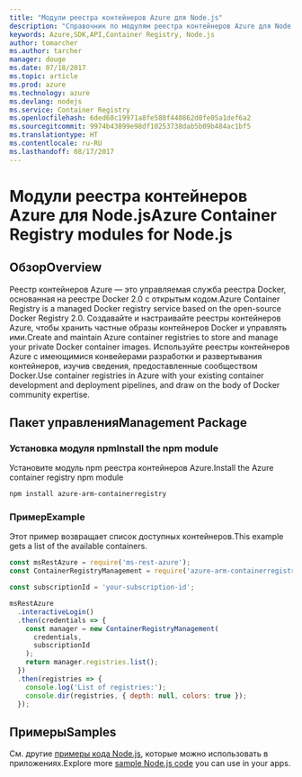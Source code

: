```yaml
---
title: "Модули реестра контейнеров Azure для Node.js"
description: "Справочник по модулям реестра контейнеров Azure для Node.js"
keywords: Azure,SDK,API,Container Registry, Node.js
author: tomarcher
ms.author: tarcher
manager: douge
ms.date: 07/18/2017
ms.topic: article
ms.prod: azure
ms.technology: azure
ms.devlang: nodejs
ms.service: Container Registry
ms.openlocfilehash: 6ded68c19971a8fe580f440862d0fe05a1def6a2
ms.sourcegitcommit: 9974b43899e98df10253738dab5b09b484ac1bf5
ms.translationtype: HT
ms.contentlocale: ru-RU
ms.lasthandoff: 08/17/2017
---
```

# <a name="azure-container-registry-modules-for-nodejs"></a><span data-ttu-id="800b6-104">Модули реестра контейнеров Azure для Node.js</span><span class="sxs-lookup"><span data-stu-id="800b6-104">Azure Container Registry modules for Node.js</span></span>

## <a name="overview"></a><span data-ttu-id="800b6-105">Обзор</span><span class="sxs-lookup"><span data-stu-id="800b6-105">Overview</span></span>

<span data-ttu-id="800b6-106">Реестр контейнеров Azure — это управляемая служба реестра Docker, основанная на реестре Docker 2.0 с открытым кодом.</span><span class="sxs-lookup"><span data-stu-id="800b6-106">Azure Container Registry is a managed Docker registry service based on the open-source Docker Registry 2.0.</span></span> <span data-ttu-id="800b6-107">Создавайте и настраивайте реестры контейнеров Azure, чтобы хранить частные образы контейнеров Docker и управлять ими.</span><span class="sxs-lookup"><span data-stu-id="800b6-107">Create and maintain Azure container registries to store and manage your private Docker container images.</span></span> <span data-ttu-id="800b6-108">Используйте реестры контейнеров Azure с имеющимися конвейерами разработки и развертывания контейнеров, изучив сведения, предоставленные сообществом Docker.</span><span class="sxs-lookup"><span data-stu-id="800b6-108">Use container registries in Azure with your existing container development and deployment pipelines, and draw on the body of Docker community expertise.</span></span>

## <a name="management-package"></a><span data-ttu-id="800b6-109">Пакет управления</span><span class="sxs-lookup"><span data-stu-id="800b6-109">Management Package</span></span>

### <a name="install-the-npm-module"></a><span data-ttu-id="800b6-110">Установка модуля npm</span><span class="sxs-lookup"><span data-stu-id="800b6-110">Install the npm module</span></span>

<span data-ttu-id="800b6-111">Установите модуль npm реестра контейнеров Azure.</span><span class="sxs-lookup"><span data-stu-id="800b6-111">Install the Azure container registry npm module</span></span>

```bash
npm install azure-arm-containerregistry
```

### <a name="example"></a><span data-ttu-id="800b6-112">Пример</span><span class="sxs-lookup"><span data-stu-id="800b6-112">Example</span></span>

<span data-ttu-id="800b6-113">Этот пример возвращает список доступных контейнеров.</span><span class="sxs-lookup"><span data-stu-id="800b6-113">This example gets a list of the available containers.</span></span>

```javascript
const msRestAzure = require('ms-rest-azure');
const ContainerRegistryManagement = require('azure-arm-containerregistry');

const subscriptionId = 'your-subscription-id';

msRestAzure
  .interactiveLogin()
  .then(credentials => {
    const manager = new ContainerRegistryManagement(
      credentials,
      subscriptionId
    );
    return manager.registries.list();
  })
  .then(registries => {
    console.log('List of registries:');
    console.dir(registries, { depth: null, colors: true });
  });
```

## <a name="samples"></a><span data-ttu-id="800b6-114">Примеры</span><span class="sxs-lookup"><span data-stu-id="800b6-114">Samples</span></span>

<span data-ttu-id="800b6-115">См. другие [примеры кода Node.js](https://azure.microsoft.com/resources/samples/?platform=nodejs), которые можно использовать в приложениях.</span><span class="sxs-lookup"><span data-stu-id="800b6-115">Explore more [sample Node.js code](https://azure.microsoft.com/resources/samples/?platform=nodejs) you can use in your apps.</span></span>
